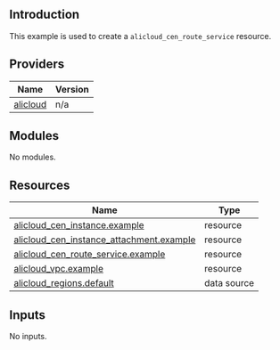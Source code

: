 ## Introduction

This example is used to create a `alicloud_cen_route_service` resource.

<!-- BEGIN_TF_DOCS -->
## Providers

| Name | Version |
|------|---------|
| <a name="provider_alicloud"></a> [alicloud](#provider\_alicloud) | n/a |

## Modules

No modules.

## Resources

| Name | Type |
|------|------|
| [alicloud_cen_instance.example](https://registry.terraform.io/providers/aliyun/alicloud/latest/docs/resources/cen_instance) | resource |
| [alicloud_cen_instance_attachment.example](https://registry.terraform.io/providers/aliyun/alicloud/latest/docs/resources/cen_instance_attachment) | resource |
| [alicloud_cen_route_service.example](https://registry.terraform.io/providers/aliyun/alicloud/latest/docs/resources/cen_route_service) | resource |
| [alicloud_vpc.example](https://registry.terraform.io/providers/aliyun/alicloud/latest/docs/resources/vpc) | resource |
| [alicloud_regions.default](https://registry.terraform.io/providers/aliyun/alicloud/latest/docs/data-sources/regions) | data source |

## Inputs

No inputs.
<!-- END_TF_DOCS -->    